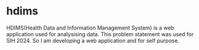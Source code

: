 # hdims
HDIMS(Health Data and Information Management System) is a web application used for analysising data. This problem statement was used for SIH 2024.  So I am developing a web application and for self purpose.
